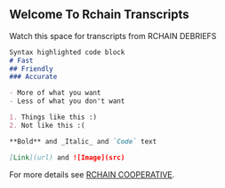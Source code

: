 ## Welcome To Rchain Transcripts

Watch this space for transcripts from RCHAIN DEBRIEFS


```markdown
Syntax highlighted code block
# Fast
## Friendly
### Accurate

- More of what you want
- Less of what you don't want

1. Things like this :)
2. Not like this :(

**Bold** and _Italic_ and `Code` text

[Link](url) and ![Image](src)
```

For more details see [RCHAIN COOPERATIVE](https://www.rchain.coop/).

